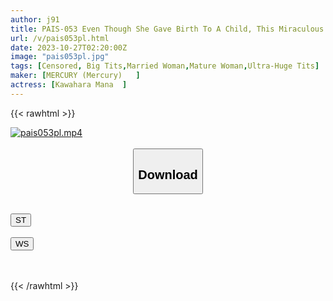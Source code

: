 ```yaml
---
author: j91
title: PAIS-053 Even Though She Gave Birth To A Child, This Miraculous A5-rank K-cup Wife With Divine Breasts And The Best Body Decided To Apply Because She Was Having No Sex. Misa (33 Years Old)
url: /v/pais053pl.html
date: 2023-10-27T02:20:00Z
image: "pais053pl.jpg"
tags: [Censored, Big Tits,Married Woman,Mature Woman,Ultra-Huge Tits]
maker: [MERCURY (Mercury)   ]
actress: [Kawahara Mana  ]
---
```



{{< rawhtml >}}

<div class="video" data-videoid="WbrXX6bajGUb9yj">
    <a href="javascript:;">
        <img src="https://my.j91.asia/v/pais053pl.jpg" width="WIDTH" height="HEIGHT" alt="pais053pl.mp4" loading="lazy">
    </a>
</div>

<script type="text/javascript" src="https://j91.asia/asset/on-demand-st.js"></script>

<br>
  <link rel="stylesheet" href="https://j91.asia/asset/bs5.css">
  
  <center>
  <button class="btn btn-primary" type="button" data-bs-toggle="collapse" data-bs-target=".multi-collapse" aria-expanded="false" aria-controls="multiCollapseExample1 multiCollapseExample2"><h2>Download</h2></button></center>
</p>
<div class="row">
  <div class="col">
    <div class="collapse multi-collapse" id="multiCollapseExample1">
      <div class="card card-body">
	      	      <br>
<div class="buttons">  
<a href="https://streamtape.to/v/WbrXX6bajGUb9yj"><button class="btn-hover color-3"><i class="fa fa-download"></i> ST</button></a></div>
    </div>
  </div>
</div>
  <div class="col">
    <div class="collapse multi-collapse" id="multiCollapseExample2">
      <div class="card card-body">
	      <br>
<div class="buttons">
    <a href="https://wolfstream.tv/s3rh13ys00dr"><button class="btn-hover color-9"><i class="fa fa-download"></i> WS</button></a></div>
<br><br>
      </div>
    </div>
  </div>
</div>

{{< /rawhtml >}}